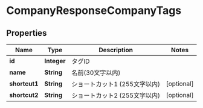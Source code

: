 

# CompanyResponseCompanyTags


## Properties

Name | Type | Description | Notes
------------ | ------------- | ------------- | -------------
**id** | **Integer** | タグID | 
**name** | **String** | 名前(30文字以内) | 
**shortcut1** | **String** | ショートカット1 (255文字以内) |  [optional]
**shortcut2** | **String** | ショートカット2 (255文字以内) |  [optional]



